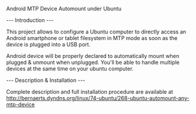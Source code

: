 Android MTP Device Automount under Ubuntu

--- Introduction ---

This project allows to configure a Ubuntu computer to directly access an Android smartphone or tablet filesystem 
in MTP mode as soon as the device is plugged into a USB port.

Android device will be properly declared to automatically mount when plugged & unmount when unplugged.
You'll be able to handle multiple devices at the same time on your ubuntu computer.

--- Description & Installation ---

Complete description and full installation procedure are available at 
http://bernaerts.dyndns.org/linux/74-ubuntu/268-ubuntu-automount-any-mtp-device
